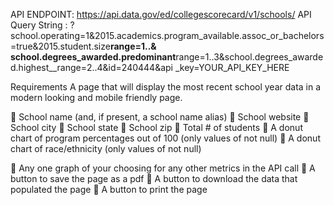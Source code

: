 API ENDPOINT: https://api.data.gov/ed/collegescorecard/v1/schools/
API Query String :
?school.operating=1&amp;2015.academics.program_available.assoc_or_bachelors=true&amp;2015.student.size**range=1..&amp;
school.degrees_awarded.predominant**range=1..3&amp;school.degrees_awarded.highest\_\_range=2..4&amp;id=240444&amp;api
\_key=YOUR_API_KEY_HERE

Requirements
A page that will display the most recent school year data in a modern looking and mobile
friendly page.

 School name (and, if present, a school name alias)
 School website
 School city
 School state
 School zip
 Total # of students
 A donut chart of program percentages out of 100 (only values of not null)
 A donut chart of race/ethnicity (only values of not null)

 Any one graph of your choosing for any other metrics in the API call
 A button to save the page as a pdf
 A button to download the data that populated the page
 A button to print the page
